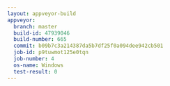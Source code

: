 ```yaml
---
layout: appveyor-build
appveyor:
  branch: master
  build-id: 47939046
  build-number: 665
  commit: b09b7c3a214387da5b7df25f0a094dee942cb501
  job-id: p9tuwmot125e0tqn
  job-number: 4
  os-name: Windows
  test-result: 0
---
```

